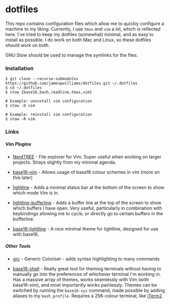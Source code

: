 # dotfiles

This repo contains configuration files which allow me to quickly configure a machine to my liking. Currently, I use `tmux` and `vim` a lot, which is reflected here. I've tried to keep my dotfiles (somewhat) minimal, and as easy to install as possible. I do work on both Mac and Linux, so these dotfiles should work on both.

GNU Stow should be used to manage the symlinks for the files.

### Installation

```
$ git clone --recurse-submodules https://github.com/jamespwilliams/dotfiles.git ~/.dotfiles
$ cd ~/.dotfiles
$ stow {base16,bash,readline,tmux,vim}

# Example: uninstall vim configuration
$ stow -D vim

# Example: reinstall vim configuration
$ stow -R vim
```

### Links

##### Vim Plugins

- [NerdTREE](https://github.com/scrooloose/nerdtree) - File explorer for Vim. Super useful when working on larger projects. Strays slightly from my minimal agenda.

- [base16-vim](https://github.com/chriskempson/base16-vim) - Allows usage of base16 colour schemes in vim (more on this later)

- [lightline](https://github.com/itchyny/lightline.vim/) - Adds a minimal status bar at the bottom of the screen to show which mode Vim is in.

- [lightline-bufferline](https://github.com/mengelbrecht/lightline-bufferline) - Adds a buffer line at the top of the screen to show which buffers I have open. Very useful, particularly in combination with keybindings allowing me to cycle, or directly go to certain buffers in the bufferline.

- [base16-lightline](https://github.com/daviesjamie/vim-base16-lightline) - A nice minimal theme for lightline, designed for use with base16.

##### Other Tools

- [grc](https://github.com/garabik/grc) - Generic Coloriser - adds syntax highlighting to many commands

- [base16-shell](https://github.com/chriskempson/base16-shell) - Really great tool for theming terminals without having to manually go into the preferences of whichever terminal I'm working in. Has a massive array of themes, works seamlessly with Vim (with base16-vim), and most importantly works painlessly. Themes can be switched by running the `base16-xyz` command, made possible by adding aliases to my `bash_profile`. Requires a 256-colour terminal, like [iTerm2](https://www.iterm2.com/).
